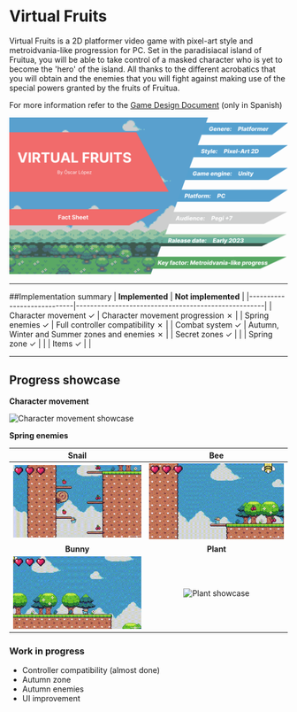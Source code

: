 # Virtual Fruits
Virtual Fruits is a 2D platformer video game with pixel-art style and metroidvania-like progression for PC. Set in the paradisiacal island of Fruitua, you will be able to take control of a masked character who is yet to become the 'hero' of the island. All thanks to the different acrobatics that you will obtain and the enemies that you will fight against making use of the special powers granted by the fruits of Fruitua. 

For more information refer to the [Game Design Document](https://github.com/OscarLM32/Virtual-Fruits/blob/main/Virtual%20Fruits%20-%20GDD%20-%201.0.pdf) (only in Spanish)

![Fact Sheet](https://github.com/OscarLM32/Virtual-Fruits/blob/main/img/Fact_sheet_github.png "Fact Sheet")

---

##Implementation summary
| **Implemented**            | **Not implemented**                                 |
|----------------------------|-----------------------------------------------------|
| Character movement &check; | Character movement progression &cross;              |
| Spring enemies &check;     | Full controller compatibility &cross;               |
| Combat system &check;      | Autumn, Winter and Summer zones and enemies &cross; |
| Secret zones &check;       |                                                     |
| Spring zone &check;        |                                                     |
| Items &check;              |                                                     |


---

## Progress showcase

**Character movement** <br>

![Character movement showcase](/img/Movement%20showcase.gif)

**Spring enemies** <br>

|               Snail               |               Bee                | 
|:---------------------------------:|:--------------------------------:|
| ![Snail showcase](/img/Snail.gif) |   ![Bee showcase](img/Bee.gif)   |
|             **Bunny**             |            **Plant**             |
| ![Bunny showcase](img/Bunny.gif)  | ![Plant showcase](img/Plant.gif) |

### Work in progress
* Controller compatibility (almost done)
* Autumn zone
* Autumn enemies
* UI improvement







